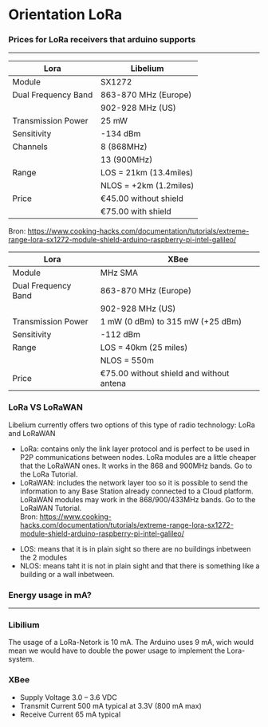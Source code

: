 Orientation LoRa
============

 ### Prices for LoRa receivers that arduino supports  ###
---

 | Lora                | Libelium          |
|---------------------|------------------------|
| Module              | SX1272                 |
| Dual Frequency Band | 863-870 MHz (Europe)   |
|                     | 902-928 MHz (US)       |
| Transmission Power  | 25 mW                  |
| Sensitivity         | -134 dBm               |
| Channels            | 8 (868MHz)             |
|                     | 13 (900MHz)            |
| Range               | LOS = 21km (13.4miles) |
|                     | NLOS = +2km (1.2miles) |
|Price                |€45.00 without shield |
|                   | €75.00 with shield|
Bron: https://www.cooking-hacks.com/documentation/tutorials/extreme-range-lora-sx1272-module-shield-arduino-raspberry-pi-intel-galileo/  

| Lora                |XBee        |
|---------------------|------------------------|
| Module              | MHz SMA                |
| Dual Frequency Band | 863-870 MHz (Europe)   |
|                     | 902-928 MHz (US)       |
| Transmission Power  |1 mW (0 dBm) to 315 mW (+25 dBm)|
| Sensitivity         | -112 dBm|
| Range               | LOS = 40km (25 miles) |
|                     | NLOS = 550m |
|Price                |€75.00 without shield and without antena |

### LoRa VS LoRaWAN ###

Libelium currently offers two options of this type of radio technology: LoRa and LoRaWAN  

 * LoRa: contains only the link layer protocol and is perfect to be used in P2P communications between nodes. LoRa modules are a little cheaper that the LoRaWAN ones. It works in the 868 and 900MHz bands. Go to the LoRa Tutorial.  
 * LoRaWAN: includes the network layer too so it is possible to send the information to any Base Station already connected to a Cloud platform. LoRaWAN modules may work in the 868/900/433MHz bands. Go to the LoRaWAN Tutorial.  
Bron: https://www.cooking-hacks.com/documentation/tutorials/extreme-range-lora-sx1272-module-shield-arduino-raspberry-pi-intel-galileo/  

- LOS: means that it is in plain sight so there are no buildings inbetween the 2 modules
- NLOS: means taht it is not in plain sight and that there is something like a building or a wall inbetween.

 ### Energy usage in mA? ###
---

### Libilium ###

The usage of a LoRa-Netork is 10 mA. The Arduino uses 9 mA, wich would mean we would have to double the power usage to implement the Lora-system.  
### XBee ###

- Supply Voltage	3.0 – 3.6 VDC  
- Transmit Current	500 mA typical at 3.3V (800 mA max)  
- Receive Current	65 mA typical  
